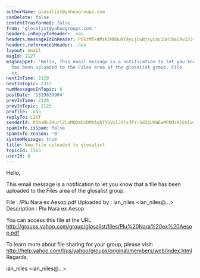 ```yaml
---
authorName: glosalist@yahoogroups.com
canDelete: false
contentTrasformed: false
from: 'glosalist@yahoogroups.com '
headers.inReplyToHeader: .nan
headers.messageIdInHeader: PDEzMTk4Mzk5MDQuNTAyLjcwNjYyLnc1QHlhaG9vZ3JvdXBzLmNvbT4=
headers.referencesHeader: .nan
layout: email
msgId: 2127
msgSnippet: 'Hello, This email message is a notification to let you know that a file
  has been uploaded to the Files area of the glosalist group. File        : /Plu Nara
  ex'
nextInTime: 2128
nextInTopic: 2312
numMessagesInTopic: 8
postDate: '1319839904'
prevInTime: 2126
prevInTopic: 2125
profile: .nan
replyTo: LIST
senderId: P1bxRLIHurlZLaMQOeDzDMXAqhTY6VxIJGFzJFY-Sd2pUHWEwMPKOzRjEmlwyWEoAQ-eGE_39lTDtCHep2DYNx4
spamInfo.isSpam: false
spamInfo.reason: '0'
systemMessage: true
title: New file uploaded to glosalist
topicId: 1565
userId: 0
---
```



Hello,

This email message is a notification to let you know that
a file has been uploaded to the Files area of the glosalist 
group.

  File        : /Plu Nara ex Aesop.pdf 
  Uploaded by : ian_niles <ian_niles@...> 
  Description : Plu Nara ex Aesop 

You can access this file at the URL:
http://groups.yahoo.com/group/glosalist/files/Plu%20Nara%20ex%20Aesop.pdf 

To learn more about file sharing for your group, please visit:
http://help.yahoo.com/l/us/yahoo/groups/original/members/web/index.html
Regards,

ian_niles <ian_niles@...>
 




